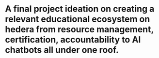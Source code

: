 # A final project ideation on creating a relevant educational ecosystem on hedera from resource management, certification, accountability to AI chatbots all under one roof.
